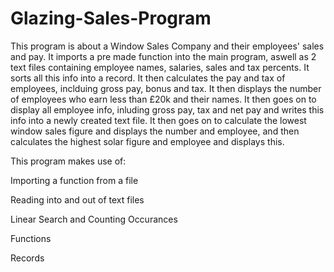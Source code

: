 # Glazing-Sales-Program

This program is about a Window Sales Company and their employees' sales and pay. It imports a pre made function into the main program, aswell as 2 text files containing employee names, salaries, sales and tax percents. It sorts all this info into a record. It then calculates the pay and tax of employees, inclduing gross pay, bonus and tax. It then displays the number of employees who earn less than £20k and their names. It then goes on to display all employee info, inluding gross pay, tax and net pay and writes this info into a newly created text file. It then goes on to calculate the lowest window sales figure and displays the number and employee, and then calculates the highest solar figure and employee and displays this.    

This program makes use of:

Importing a function from a file

Reading into and out of text files

Linear Search and Counting Occurances

Functions

Records
